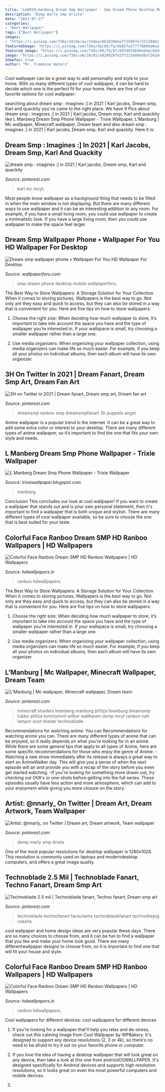 ```yaml
---
title: "L&#039;manberg Dream Smp Wallpaper - Smp Dream Phone Desktop Mobile Wallpaperforu"
description: "Dsmp marly smp drista"
date: "2022-07-27"
categories:
- "Best Wallpaper"
tags: ["Best Wallpaper"]
images:
- "https://i.pinimg.com/736x/2d/de/ac/2ddeac0b3839bbeff35097e732130db2.jpg"
featuredImage: "https://i.pinimg.com/736x/da/85/fa/da85fa377778009a0aa7970d831b08d2.jpg"
featured_image: "https://i.pinimg.com/736x/69/fd/97/69fd974b90ed4acbd5d4267cb3860bfb.jpg"
image: "https://i.pinimg.com/736x/a8/29/82/a82982bfe27f221e80bd8af362dca5f7.jpg"
ShowToc: true
author: "Mr. Tremaine Waters"
---
```



Cool wallpaper can be a great way to add personality and style to your home. With so many different types of cool wallpaper, it can be hard to decide which one is the perfect fit for your home. Here are five of our favorite options for cool wallpaper: 

	

		
searching about dream smp : imagines :] in 2021 | Karl jacobs, Dream smp, Karl and quackity you've came to the right place. We have 9 Pics about dream smp : imagines :] in 2021 | Karl jacobs, Dream smp, Karl and quackity like L Manberg Dream Smp Phone Wallpaper - Trixie Wallpaper, L&#039;Manburg | Mc wallpaper, Minecraft wallpaper, Dream team and also dream smp : imagines :] in 2021 | Karl jacobs, Dream smp, Karl and quackity. Here it is:
		
    
## Dream Smp : Imagines :] In 2021 | Karl Jacobs, Dream Smp, Karl And Quackity

<img loading=lazy src="https://i.pinimg.com/736x/2d/de/ac/2ddeac0b3839bbeff35097e732130db2.jpg" onerror="this.onerror=null;this.src='https://tse1.mm.bing.net/th?id=OIP.on_jqNT2d_CkensSCSq9VwHaLk&amp;pid=15.1';" alt="dream smp : imagines :] in 2021 | Karl jacobs, Dream smp, Karl and quackity">

_Source: pinterest.com_

>karl mc mcyt. 

	

Most people know wallpaper as a background thing that needs to be filled in when the main window is not displaying. But there are many different ways to use wallpaper and it can be an interesting addition to any room. For example, if you have a small living room, you could use wallpaper to create a minimalistic look. If you have a large living room, then you could use wallpaper to make the space feel larger.

    
## Dream Smp Wallpaper Phone • Wallpaper For You HD Wallpaper For Desktop

<img loading=lazy src="https://wallpaperforu.com/wp-content/uploads/2021/03/738645-Dream-Smp-Wallpapers31600x900.jpg" onerror="this.onerror=null;this.src='https://tse1.mm.bing.net/th?id=OIP.54aZU2ZyawMpDuaiPHYGGQHaEK&amp;pid=15.1';" alt="Dream smp wallpaper phone • Wallpaper For You HD Wallpaper For Desktop">

_Source: wallpaperforu.com_

>smp dream phone desktop mobile wallpaperforu. 

	

The Best Way to Store Wallpapers: A Storage Solution for Your Collection
When it comes to storing pictures, Wallpapers is the best way to go. Not only are they easy and quick to access, but they can also be stored in a way that is convenient for you. Here are five tips on how to store wallpapers:
1) Choose the right size: When deciding how much wallpaper to store, it’s important to take into account the space you have and the type of wallpaper you’re interested in. If your wallspace is small, try choosing a smaller wallpaper rather than a large one.

2) Use media organizers: When organizing your wallpaper collection, using media organizers can make life so much easier. For example, if you keep all your photos on individual albums, then each album will have its own organizer.

    
## 3H On Twitter In 2021 | Dream Fanart, Dream Smp Art, Dream Fan Art

<img loading=lazy src="https://i.pinimg.com/736x/c2/3d/a8/c23da821ae57ca67cd156306502341b0.jpg" onerror="this.onerror=null;this.src='https://tse1.mm.bing.net/th?id=OIP.M_FZwHClU05atsQZsOTA8gHaKA&amp;pid=15.1';" alt="3H on Twitter in 2021 | Dream fanart, Dream smp art, Dream fan art">

_Source: pinterest.com_

>dreamsmp ranboo smp dreamsmpfanart 3h puppets angst. 

	

Anime wallpaper is a popular trend in the internet. It can be a great way to add some extra color or interest to your desktop. There are many different types of anime wallpaper, so it’s important to find the one that fits your own style and needs.

    
## L Manberg Dream Smp Phone Wallpaper - Trixie Wallpaper

<img loading=lazy src="https://images-wixmp-ed30a86b8c4ca887773594c2.wixmp.com/f/dc371b05-6d9c-4935-b76e-0fbd6fc39e30/de8bfz4-2e1274bc-9f73-4280-a50e-74f69e6dd458.png/v1/fill/w_778,h_386,q_80,strp/l_manberg____dream_smp_by_potassdom_de8bfz4-fullview.jpg?token=eyJ0eXAiOiJKV1QiLCJhbGciOiJIUzI1NiJ9.eyJzdWIiOiJ1cm46YXBwOjdlMGQxODg5ODIyNjQzNzNhNWYwZDQxNWVhMGQyNmUwIiwiaXNzIjoidXJuOmFwcDo3ZTBkMTg4OTgyMjY0MzczYTVmMGQ0MTVlYTBkMjZlMCIsIm9iaiI6W1t7ImhlaWdodCI6Ijw9Mzg2IiwicGF0aCI6IlwvZlwvZGMzNzFiMDUtNmQ5Yy00OTM1LWI3NmUtMGZiZDZmYzM5ZTMwXC9kZThiZno0LTJlMTI3NGJjLTlmNzMtNDI4MC1hNTBlLTc0ZjY5ZTZkZDQ1OC5wbmciLCJ3aWR0aCI6Ijw9Nzc4In1dXSwiYXVkIjpbInVybjpzZXJ2aWNlOmltYWdlLm9wZXJhdGlvbnMiXX0.i3BT0tb2dgBwar55fy8Fay206PA-1GmxAoC641PpInA" onerror="this.onerror=null;this.src='https://tse1.mm.bing.net/th?id=OIP.vmwGHg2_amd4xIeTkTi8PQHaDr&amp;pid=15.1';" alt="L Manberg Dream Smp Phone Wallpaper - Trixie Wallpaper">

_Source: trixiewallpaper.blogspot.com_

>manberg. 

	

Conclusion
This concludes our look at cool wallpaper! If you want to create a wallpaper that stands out and is your own personal statement, then it's important to find a wallpaper that is both unique and stylish. There are many different types of cool wallpaper available, so be sure to choose the one that is best suited for your taste.

    
## Colorful Face Ranboo Dream SMP HD Ranboo Wallpapers | HD Wallpapers

<img loading=lazy src="https://www.hdwallpapers.in/download/colorful_face_ranboo_dream_smp_hd_ranboo-1600x900.jpg" onerror="this.onerror=null;this.src='https://tse1.mm.bing.net/th?id=OIP.YwmDDirfQBkfJXbOXhCEVwHaEK&amp;pid=15.1';" alt="Colorful Face Ranboo Dream SMP HD Ranboo Wallpapers | HD Wallpapers">

_Source: hdwallpapers.in_

>ranboo hdwallpapers. 

	

The Best Way to Store Wallpapers: A Storage Solution for Your Collection
When it comes to storing pictures, Wallpapers is the best way to go. Not only are they easy and quick to access, but they can also be stored in a way that is convenient for you. Here are five tips on how to store wallpapers:
1) Choose the right size: When deciding how much wallpaper to store, it’s important to take into account the space you have and the type of wallpaper you’re interested in. If your wallspace is small, try choosing a smaller wallpaper rather than a large one.

2) Use media organizers: When organizing your wallpaper collection, using media organizers can make life so much easier. For example, if you keep all your photos on individual albums, then each album will have its own organizer.

    
## L&#039;Manburg | Mc Wallpaper, Minecraft Wallpaper, Dream Team

<img loading=lazy src="https://i.pinimg.com/736x/a8/29/82/a82982bfe27f221e80bd8af362dca5f7.jpg" onerror="this.onerror=null;this.src='https://tse1.mm.bing.net/th?id=OIP.hyX8ZZCiGCqpr2fxrhpsMQHaEK&amp;pid=15.1';" alt="L&#039;Manburg | Mc wallpaper, Minecraft wallpaper, Dream team">

_Source: pinterest.com_

>minecraft shaders lmanberg manburg ph1lza lmanburg dreamsmp tubbo philza tommyinnit wilbur wallhaven dsmp mcyt ranboo natt lampor soot shader technoblade. 

	

Recommendations for watching anime: You can
Recommendations for watching anime you can. There are many different types of anime that can be enjoyed, so it really depends on what you're looking for in an anime. While there are some general tips that apply to all types of Anime, here are some specific recommendations for those who enjoy the genre of Anime: 
-Watching a new show immediately after its release is always a great way to start an AnimeWalker day. This will give you a sense of when the next episode will air and provide you with a recap of the story before you even get started watching. 
-If you're looking for something more drawn out, try checking out OVA's or one-shots before getting into the full series. These episodes usually have less action and more atmosphere, which can add to your enjoyment while giving you more closure on the story.

    
## Artist: @nnarly_ On Twitter | Dream Art, Dream Artwork, Team Wallpaper

<img loading=lazy src="https://i.pinimg.com/736x/da/85/fa/da85fa377778009a0aa7970d831b08d2.jpg" onerror="this.onerror=null;this.src='https://tse2.mm.bing.net/th?id=OIP.Hed4e8PWiraPw6sgK4_5QgHaLs&amp;pid=15.1';" alt="Artist: @nnarly_ on Twitter | Dream art, Dream artwork, Team wallpaper">

_Source: pinterest.com_

>dsmp marly smp drista. 

	

One of the most popular resolutions for desktop wallpaper is 1280x1024. This resolution is commonly used on laptops and moderndesktop computers, and offers a great image quality.

    
## Technoblade 2.5 Mil | Technoblade Fanart, Techno Fanart, Dream Smp Art

<img loading=lazy src="https://i.pinimg.com/736x/69/fd/97/69fd974b90ed4acbd5d4267cb3860bfb.jpg" onerror="this.onerror=null;this.src='https://tse3.mm.bing.net/th?id=OIP.C0RxnoruAFZf2fT78sY6_AHaJ7&amp;pid=15.1';" alt="Technoblade 2.5 mil | Technoblade fanart, Techno fanart, Dream smp art">

_Source: pinterest.com_

>technoblade technofanart faceclaims technobladefanart technothepig vsasha. 

	

cool wallpaper and home design ideas are very popular these days. There are so many choices to choose from, and it can be fun to find a wallpaper that you like and make your home look good. There are many differentwallpaper designs to choose from, so it is important to find one that will fit your house and style.

    
## Colorful Face Ranboo Dream SMP HD Ranboo Wallpapers | HD Wallpapers

<img loading=lazy src="https://www.hdwallpapers.in/download/colorful_face_ranboo_dream_smp_hd_ranboo-1280x720.jpg" onerror="this.onerror=null;this.src='https://tse3.mm.bing.net/th?id=OIP.SiDZNjPVMXAkTasoiHyXEgHaEK&amp;pid=15.1';" alt="Colorful Face Ranboo Dream SMP HD Ranboo Wallpapers | HD Wallpapers">

_Source: hdwallpapers.in_

>ranboo hdwallpapers. 

	

Cool wallpapers for different devices:
cool wallpapers for different devices 

1. If you're looking for a wallpaper that'll help you relax and de-stress, check out this calming image from Cool Wallpaper by WPBakery. It's designed to support any device resolutions (2, 3 or 4k), so there's no need to be afraid to try it out on your favorite phone or computer.

2. If you love the idea of having a desktop wallpaper that will look great on any device, then take a look at this one from androidOSWALLPAPER. It's designed specifically for Android devices and supports high resolution resolutions, so it looks great on even the most powerful computers and mobile devices.

3.

